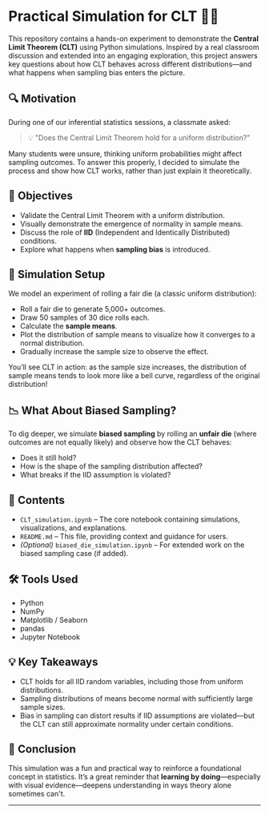 # Practical Simulation for CLT 🧪🎲

This repository contains a hands-on experiment to demonstrate the **Central Limit Theorem (CLT)** using Python simulations. Inspired by a real classroom discussion and extended into an engaging exploration, this project answers key questions about how CLT behaves across different distributions—and what happens when sampling bias enters the picture.

## 🔍 Motivation

During one of our inferential statistics sessions, a classmate asked:

> 💡 "Does the Central Limit Theorem hold for a uniform distribution?"

Many students were unsure, thinking uniform probabilities might affect sampling outcomes. To answer this properly, I decided to simulate the process and show how CLT works, rather than just explain it theoretically.

## 🎯 Objectives

- Validate the Central Limit Theorem with a uniform distribution.
- Visually demonstrate the emergence of normality in sample means.
- Discuss the role of **IID** (Independent and Identically Distributed) conditions.
- Explore what happens when **sampling bias** is introduced.

## 🧪 Simulation Setup

We model an experiment of rolling a fair die (a classic uniform distribution):

- Roll a fair die to generate 5,000+ outcomes.
- Draw 50 samples of 30 dice rolls each.
- Calculate the **sample means**.
- Plot the distribution of sample means to visualize how it converges to a normal distribution.
- Gradually increase the sample size to observe the effect.

You’ll see CLT in action: as the sample size increases, the distribution of sample means tends to look more like a bell curve, regardless of the original distribution!

## 📉 What About Biased Sampling?

To dig deeper, we simulate **biased sampling** by rolling an **unfair die** (where outcomes are not equally likely) and observe how the CLT behaves:

- Does it still hold?
- How is the shape of the sampling distribution affected?
- What breaks if the IID assumption is violated?

## 📁 Contents

- `CLT_simulation.ipynb` – The core notebook containing simulations, visualizations, and explanations.
- `README.md` – This file, providing context and guidance for users.
- *(Optional)* `biased_die_simulation.ipynb` – For extended work on the biased sampling case (if added).

## 🛠️ Tools Used

- Python
- NumPy
- Matplotlib / Seaborn
- pandas
- Jupyter Notebook

## 💡 Key Takeaways

- CLT holds for all IID random variables, including those from uniform distributions.
- Sampling distributions of means become normal with sufficiently large sample sizes.
- Bias in sampling can distort results if IID assumptions are violated—but the CLT can still approximate normality under certain conditions.

## 📌 Conclusion

This simulation was a fun and practical way to reinforce a foundational concept in statistics. It’s a great reminder that **learning by doing**—especially with visual evidence—deepens understanding in ways theory alone sometimes can't.

---
